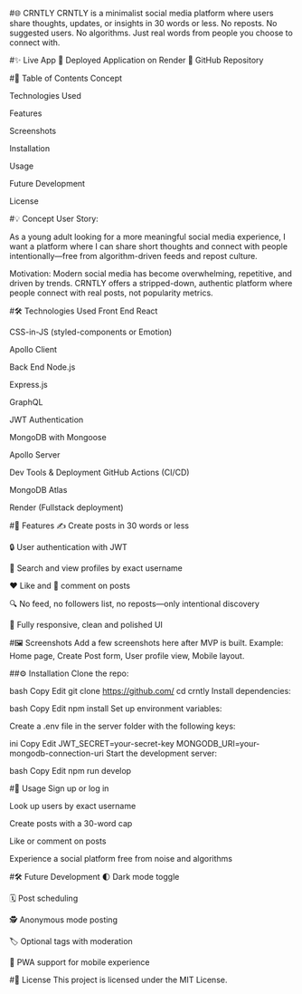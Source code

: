 #🌐 CRNTLY
CRNTLY is a minimalist social media platform where users share thoughts, updates, or insights in 30 words or less. No reposts. No suggested users. No algorithms. Just real words from people you choose to connect with.

#✨ Live App
🔗 Deployed Application on Render
🔗 GitHub Repository

#📖 Table of Contents
Concept

Technologies Used

Features

Screenshots

Installation

Usage

Future Development

License

#💡 Concept
User Story:

As a young adult looking for a more meaningful social media experience, I want a platform where I can share short thoughts and connect with people intentionally—free from algorithm-driven feeds and repost culture.

Motivation:
Modern social media has become overwhelming, repetitive, and driven by trends. CRNTLY offers a stripped-down, authentic platform where people connect with real posts, not popularity metrics.

#🛠️ Technologies Used
Front End
React

CSS-in-JS (styled-components or Emotion)

Apollo Client

Back End
Node.js

Express.js

GraphQL

JWT Authentication

MongoDB with Mongoose

Apollo Server

Dev Tools & Deployment
GitHub Actions (CI/CD)

MongoDB Atlas

Render (Fullstack deployment)

#🌟 Features
✍️ Create posts in 30 words or less

🔒 User authentication with JWT

👤 Search and view profiles by exact username

❤️ Like and 💬 comment on posts

🔍 No feed, no followers list, no reposts—only intentional discovery

📱 Fully responsive, clean and polished UI

#🖼️ Screenshots
Add a few screenshots here after MVP is built.
Example: Home page, Create Post form, User profile view, Mobile layout.

##⚙️ Installation
Clone the repo:

bash
Copy
Edit
git clone https://github.com/
cd crntly
Install dependencies:

bash
Copy
Edit
npm install
Set up environment variables:

Create a .env file in the server folder with the following keys:

ini
Copy
Edit
JWT_SECRET=your-secret-key
MONGODB_URI=your-mongodb-connection-uri
Start the development server:

bash
Copy
Edit
npm run develop

#🚀 Usage
Sign up or log in

Look up users by exact username

Create posts with a 30-word cap

Like or comment on posts

Experience a social platform free from noise and algorithms

#🛠️ Future Development
🌓 Dark mode toggle

🗓️ Post scheduling

🕵️ Anonymous mode posting

🏷️ Optional tags with moderation

📱 PWA support for mobile experience

#🧾 License
This project is licensed under the MIT License.
